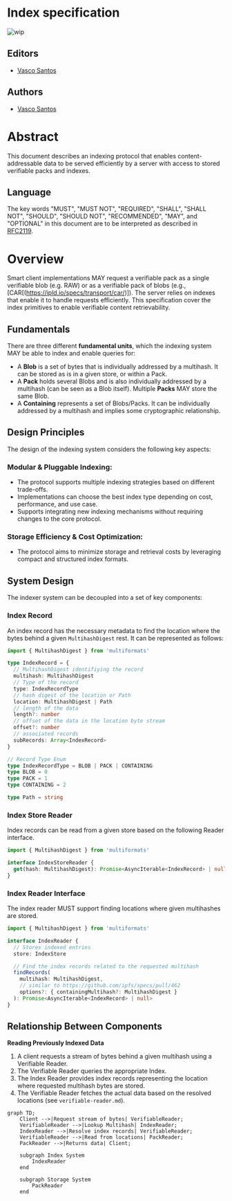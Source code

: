 # Index specification

![wip](https://img.shields.io/badge/status-wip-orange.svg?style=flat-square)

## Editors

- [Vasco Santos](https://github.com/vasco-santos)

## Authors

- [Vasco Santos](https://github.com/vasco-santos)

# Abstract

This document describes an indexing protocol that enables content-addressable data to be served efficiently by a server with access to stored verifiable packs and indexes.

## Language

The key words "MUST", "MUST NOT", "REQUIRED", "SHALL", "SHALL NOT", "SHOULD", "SHOULD NOT", "RECOMMENDED", "MAY", and "OPTIONAL" in this document are to be interpreted as described in [RFC2119](https://datatracker.ietf.org/doc/html/rfc2119).

# Overview

Smart client implementations MAY request a verifiable pack as a single verifiable blob (e.g. RAW) or as a verifiable pack of blobs (e.g., [CAR[(https://ipld.io/specs/transport/car/)]). The server relies on indexes that enable it to handle requests efficiently. This specification cover the index primitives to enable verifiable content retrievability.

## Fundamentals

There are three different **fundamental units**, which the indexing system MAY be able to index and enable queries for:

- A **Blob** is a set of bytes that is individually addressed by a multihash. It can be stored as is in a given store, or within a Pack.
- A **Pack** holds several Blobs and is also individually addressed by a multihash (can be seen as a Blob itself). Multiple **Packs** MAY store the same Blob.
- A **Containing** represents a set of Blobs/Packs. It can be individually addressed by a multihash and implies some cryptographic relationship.

## Design Principles

The design of the indexing system considers the following key aspects:

### Modular & Pluggable Indexing:

- The protocol supports multiple indexing strategies based on different trade-offs.
- Implementations can choose the best index type depending on cost, performance, and use case.
- Supports integrating new indexing mechanisms without requiring changes to the core protocol.

### Storage Efficiency & Cost Optimization:

- The protocol aims to minimize storage and retrieval costs by leveraging compact and structured index formats.

## System Design

The indexer system can be decoupled into a set of key components:

### Index Record

An index record has the necessary metadata to find the location where the bytes behind a given `MultihashDigest` rest. It can be represented as follows:

```ts
import { MultihashDigest } from 'multiformats'

type IndexRecord = {
  // MultihashDigest identifiying the record
  multihash: MultihashDigest
  // Type of the record
  type: IndexRecordType
  // hash digest of the location or Path
  location: MultihashDigest | Path
  // length of the data
  length?: number
  // offset of the data in the location byte stream
  offset?: number
  // associated records
  subRecords: Array<IndexRecord>
}

// Record Type Enum
type IndexRecordType = BLOB | PACK | CONTAINING
type BLOB = 0
type PACK = 1
type CONTAINING = 2

type Path = string
```

### Index Store Reader

Index records can be read from a given store based on the following Reader interface.

```ts
import { MultihashDigest } from 'multiformats'

interface IndexStoreReader {
  get(hash: MultihashDigest): Promise<AsyncIterable<IndexRecord> | null>
}
```

### Index Reader Interface

The index reader MUST support finding locations where given multihashes are stored.

```ts
import { MultihashDigest } from 'multiformats'

interface IndexReader {
  // Stores indexed entries
  store: IndexStore

  // Find the index records related to the requested multihash
  findRecords(
    multihash: MultihashDigest,
    // similar to https://github.com/ipfs/specs/pull/462
    options?: { containingMultihash?: MultihashDigest }
  ): Promise<AsyncIterable<IndexRecord> | null>
}
```

## Relationship Between Components

**Reading Previously Indexed Data**

1. A client requests a stream of bytes behind a given multihash using a Verifiable Reader.
2. The Verifiable Reader queries the appropriate Index.
3. The Index Reader provides index records representing the location where requested multihash bytes are stored.
4. The Verifiable Reader fetches the actual data based on the resolved locations (see `verifiable-reader.md`).

```mermaid
graph TD;
    Client -->|Request stream of bytes| VerifiableReader;
    VerifiableReader -->|Lookup Multihash| IndexReader;
    IndexReader -->|Resolve index records| VerifiableReader;
    VerifiableReader -->|Read from locations| PackReader;
    PackReader -->|Returns data| Client;

    subgraph Index System
        IndexReader
    end

    subgraph Storage System
        PackReader
    end
```
